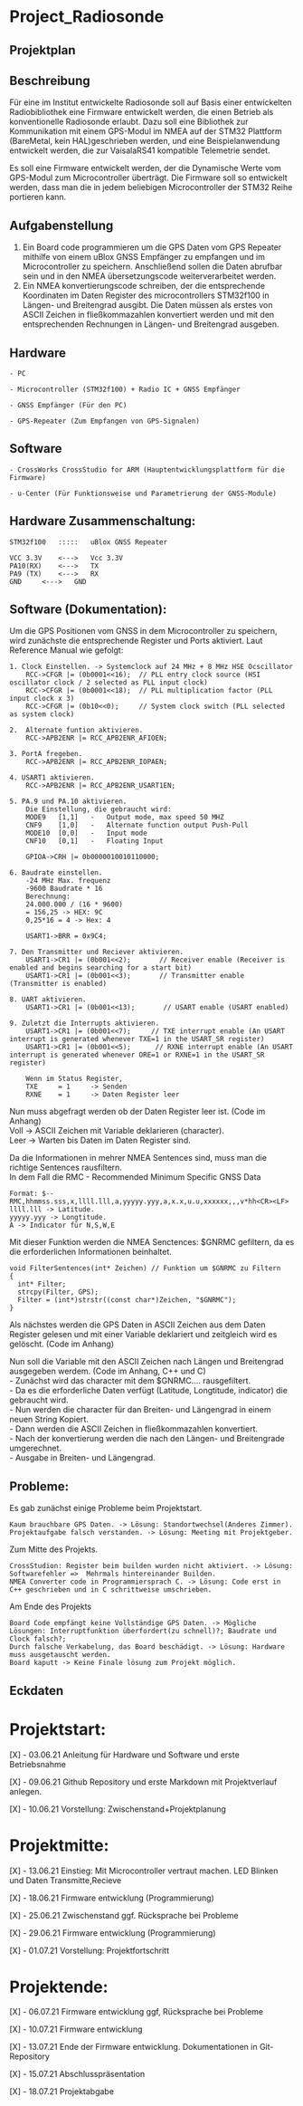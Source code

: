 # Project_Radiosonde

## Projektplan

## Beschreibung

Für eine im Institut entwickelte Radiosonde soll auf Basis einer entwickelten Radiobibliothek eine Firmware entwickelt werden,
die einen Betrieb als konventionelle Radiosonde erlaubt. 
Dazu soll eine Bibliothek zur Kommunikation mit einem GPS-Modul im NMEA auf der STM32 Plattform (BareMetal, kein HAL)geschrieben werden,
und eine Beispielanwendung entwickelt werden, die zur VaisalaRS41 kompatible Telemetrie sendet.

Es soll eine Firmware entwickelt werden, der die Dynamische Werte vom GPS-Modul zum Microcontroller überträgt.
Die Firmware soll so entwickelt werden, dass man die in jedem beliebigen Microcontroller der STM32 Reihe portieren kann.

## Aufgabenstellung

1. Ein Board code programmieren um die GPS Daten vom GPS Repeater mithilfe von einem uBlox GNSS Empfänger zu empfangen und im Microcontroller zu speichern.
Anschließend sollen die Daten abrufbar sein und in den NMEA übersetzungscode weiterverarbeitet werden.
2. Ein NMEA konvertierungscode schreiben, der die entsprechende Koordinaten im Daten Register des microcontrollers STM32f100 in Längen- und Breitengrad ausgibt.
Die Daten müssen als erstes von ASCII Zeichen in fließkommazahlen konvertiert werden und mit den entsprechenden Rechnungen in Längen- und Breitengrad ausgeben.

## Hardware

	- PC

	- Microcontroller (STM32f100) + Radio IC + GNSS Empfänger
	
	- GNSS Empfänger (Für den PC)
	
	- GPS-Repeater (Zum Empfangen von GPS-Signalen)
	
## Software

	- CrossWorks CrossStudio for ARM (Hauptentwicklungsplattform für die Firmware)
	
	- u-Center (Für Funktionsweise und Parametrierung der GNSS-Module)



## Hardware Zusammenschaltung:

	STM32f100	:::::	uBlox GNSS Repeater

	VCC 3.3V	<--->	Vcc 3.3V 
	PA10(RX)	<--->	TX 
	PA9 (TX)	<--->	RX 
	GND		<--->	GND 

## Software (Dokumentation): 
	
Um die GPS Positionen vom GNSS in dem Microcontroller zu speichern, wird zunächste die entsprechende Register und Ports aktiviert.
Laut Reference Manual wie gefolgt:

	1. Clock Einstellen. -> Systemclock auf 24 MHz + 8 MHz HSE Ocscillator
		RCC->CFGR |= (0b0001<<16);  // PLL entry clock source (HSI oscillator clock / 2 selected as PLL input clock)
		RCC->CFGR |= (0b0001<<18); 	// PLL multiplication factor (PLL input clock x 3)
		RCC->CFGR |= (0b10<<0); 	// System clock switch (PLL selected as system clock)
		
	2. 	Alternate funtion aktivieren. 
		RCC->APB2ENR |= RCC_APB2ENR_AFIOEN;
		
	3. PortA fregeben.
		RCC->APB2ENR |= RCC_APB2ENR_IOPAEN;
		
	4. USART1 aktivieren.
		RCC->APB2ENR |= RCC_APB2ENR_USART1EN;
		
	5. PA.9 und PA.10 aktivieren.
		Die Einstellung, die gebraucht wird:
		MODE9	[1,1]	-	Output mode, max speed 50 MHZ
		CNF9 	[1,0]	-	Alternate function output Push-Pull
		MODE10 	[0,0]	-	Input mode
		CNF10 	[0,1]	-	Floating Input
		
		GPIOA->CRH |= 0b0000010010110000;    
		
	6. Baudrate einstellen.
		-24 MHz Max. frequenz
		-9600 Baudrate * 16
		Berechnung:
		24.000.000 / (16 * 9600)
		= 156,25 -> HEX: 9C
		0,25*16 = 4 -> Hex: 4
		
		USART1->BRR = 0x9C4;
		
	7. Den Transmitter und Reciever aktivieren.
		USART1->CR1 |= (0b001<<2);       // Receiver enable (Receiver is enabled and begins searching for a start bit)
		USART1->CR1 |= (0b001<<3);       // Transmitter enable (Transmitter is enabled)
		
	8. UART aktivieren.
		USART1->CR1 |= (0b001<<13);       // USART enable (USART enabled)
		
	9. Zuletzt die Interrupts aktivieren.
		USART1->CR1 |= (0b001<<7);     // TXE interrupt enable (An USART interrupt is generated whenever TXE=1 in the USART_SR register)
		USART1->CR1 |= (0b001<<5);      // RXNE interrupt enable (An USART interrupt is generated whenever ORE=1 or RXNE=1 in the USART_SR register)

		Wenn im Status Register,
		TXE 	= 1 	-> Senden
		RXNE 	= 1 	-> Daten Register leer


Nun muss  abgefragt werden ob der Daten Register leer ist. (Code im Anhang)  <br>
	Voll -> ASCII Zeichen mit Variable deklarieren (character).  <br>
	Leer -> Warten bis Daten im Daten Register sind.  <br>

Da die Informationen in mehrer NMEA Sentences sind, muss man die richtige Sentences rausfiltern. <br>
In dem Fall die RMC - Recommended Minimum Specific GNSS Data
	
	Format: $--RMC,hhmmss.sss,x,llll.lll,a,yyyyy.yyy,a,x.x,u.u,xxxxxx,,,v*hh<CR><LF> 
	llll.lll -> Latitude.
	yyyyy.yyy -> Longtitude.
	A -> Indicator für N,S,W,E

Mit dieser Funktion werden die NMEA Senctences: $GNRMC gefiltern, da es die erforderlichen Informationen beinhaltet. <br>

	void FilterSentences(int* Zeichen) // Funktion um $GNRMC zu Filtern
	{
	  int* Filter;
	  strcpy(Filter, GPS);
	  Filter = (int*)strstr((const char*)Zeichen, "$GNRMC");
	}
Als nächstes werden die GPS Daten in ASCII Zeichen aus dem Daten Register gelesen und mit einer Variable deklariert und zeitgleich wird es gelöscht. (Code im Anhang) <br>
	
Nun soll die Variable mit den ASCII Zeichen nach Längen und Breitengrad ausgegeben werdem. (Code im Anhang, C++ und C)  <br>
		- Zunächst wird das character mit dem $GNRMC.... rausgefiltert.  <br>
		- Da es die erforderliche Daten verfügt (Latitude, Longtitude, indicator) die gebraucht wird.  <br>
		- Nun werden die character für dan Breiten- und Längengrad in einem neuen String Kopiert.  <br>
		- Dann werden die ASCII Zeichen in fließkommazahlen konvertiert.  <br>
		- Nach der konvertierung werden die nach den Längen- und Breitengrade umgerechnet.  <br>
		- Ausgabe in Breiten- und Längengrad.  <br>

## Probleme:

Es gab zunächst einige Probleme beim Projektstart.

	Kaum brauchbare GPS Daten. -> Lösung: Standortwechsel(Anderes Zimmer).
	Projektaufgabe falsch verstanden. -> Lösung: Meeting mit Projektgeber.
			
Zum Mitte des Projekts.

	CrossStudion: Register beim builden wurden nicht aktiviert. -> Lösung: Softwarefehler =>  Mehrmals hintereinander Builden.
	NMEA Converter code in Programmiersprach C. -> Lösung: Code erst in C++ geschrieben und in C schrittweise umschrieben.
			 
Am Ende des Projekts 

	Board Code empfängt keine Vollständige GPS Daten. -> Mögliche Lösungen: Interruptfunktion überfordert(zu schnell)?; Baudrate und Clock falsch?; 
	Durch falsche Verkabelung, das Board beschädigt. -> Lösung: Hardware muss ausgetauscht werden.
	Board kaputt -> Keine Finale lösung zum Projekt möglich.
		
## Eckdaten

# Projektstart:

[X]	- 03.06.21	Anleitung für Hardware und Software und erste Betriebsnahme											
	
[X]	- 09.06.21	Github Repository und erste Markdown mit Projektverlauf anlegen.					
	
[X]	- 10.06.21	Vorstellung: Zwischenstand+Projektplanung											
	
	
# Projektmitte:

[X]	- 13.06.21	Einstieg: Mit Microcontroller vertraut machen. LED Blinken und Daten Transmitte,Recieve
	
[X]	- 18.06.21	Firmware entwicklung (Programmierung)												
	
[X]	- 25.06.21	Zwischenstand ggf. Rücksprache bei Probleme											
	
[X]	- 29.06.21	Firmware entwicklung (Programmierung)												
	
[X]	- 01.07.21	Vorstellung: Projektfortschritt														
	

# Projektende:

[X]	- 06.07.21	Firmware entwicklung ggf, Rücksprache bei Probleme									
	
[X]	- 10.07.21	Firmware entwicklung

[X] - 13.07.21 	Ende der Firmware entwicklung. Dokumentationen in Git-Repository				
	
[X]	- 15.07.21	Abschlusspräsentation																
	
[X]	- 18.07.21	Projektabgabe																		
	

